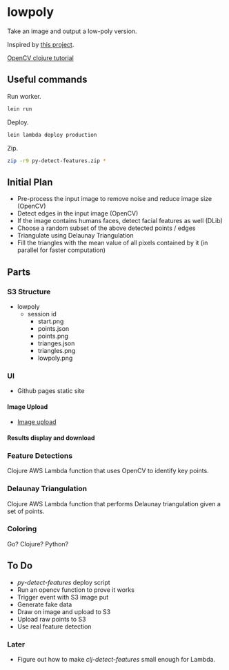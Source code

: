 # lowpoly

Take an image and output a low-poly version.

Inspired by [this project](https://github.com/ghostwriternr/lowpolify/blob/master/scripts/lowpolify.py).

[OpenCV clojure tutorial](https://docs.opencv.org/3.1.0/d7/d1e/tutorial_clojure_dev_intro.html)

## Useful commands

Run worker.

```bash
lein run
```

Deploy.

```bash
lein lambda deploy production
```

Zip.

```bash
zip -r9 py-detect-features.zip *
```

## Initial Plan

- Pre-process the input image to remove noise and reduce image size (OpenCV)
- Detect edges in the input image (OpenCV)
- If the image contains humans faces, detect facial features as well (DLib)
- Choose a random subset of the above detected points / edges
- Triangulate using Delaunay Triangulation
- Fill the triangles with the mean value of all pixels contained by it (in parallel for faster computation)

## Parts

### S3 Structure

- lowpoly
  - session id
    - start.png
    - points.json
    - points.png
    - trianges.json
    - triangles.png
    - lowpoly.png

### UI

- Github pages static site

#### Image Upload

- [Image upload](https://docs.aws.amazon.com/sdk-for-javascript/v2/developer-guide/s3-example-photo-album.html)

#### Results display and download

### Feature Detections

Clojure AWS Lambda function that uses OpenCV to identify key points.

### Delaunay Triangulation

Clojure AWS Lambda function that performs Delaunay triangulation given a set of points.

### Coloring

Go? Clojure? Python?

## To Do

- _py-detect-features_ deploy script
- Run an opencv function to prove it works
- Trigger event with S3 image put
- Generate fake data
- Draw on image and upload to S3
- Upload raw points to S3
- Use real feature detection

### Later

- Figure out how to make _clj-detect-features_ small enough for Lambda.
